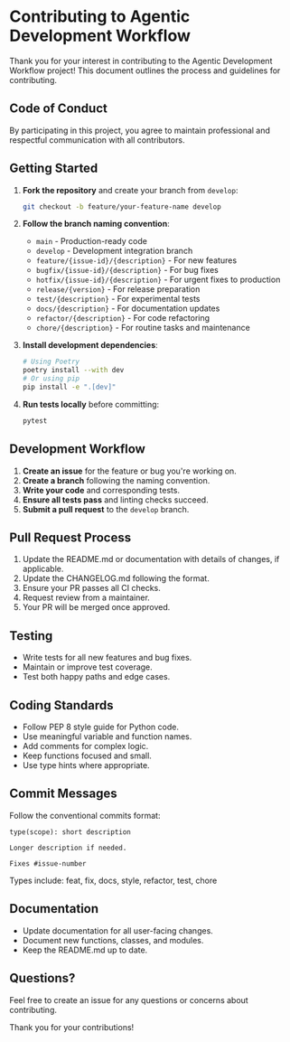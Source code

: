 # Contributing to Agentic Development Workflow

Thank you for your interest in contributing to the Agentic Development Workflow project! This document outlines the process and guidelines for contributing.

## Code of Conduct

By participating in this project, you agree to maintain professional and respectful communication with all contributors.

## Getting Started

1. **Fork the repository** and create your branch from `develop`:
   ```bash
   git checkout -b feature/your-feature-name develop
   ```

2. **Follow the branch naming convention**:
   - `main` - Production-ready code
   - `develop` - Development integration branch
   - `feature/{issue-id}/{description}` - For new features
   - `bugfix/{issue-id}/{description}` - For bug fixes
   - `hotfix/{issue-id}/{description}` - For urgent fixes to production
   - `release/{version}` - For release preparation
   - `test/{description}` - For experimental tests
   - `docs/{description}` - For documentation updates
   - `refactor/{description}` - For code refactoring
   - `chore/{description}` - For routine tasks and maintenance

3. **Install development dependencies**:
   ```bash
   # Using Poetry
   poetry install --with dev
   # Or using pip
   pip install -e ".[dev]"
   ```

4. **Run tests locally** before committing:
   ```bash
   pytest
   ```

## Development Workflow

1. **Create an issue** for the feature or bug you're working on.
2. **Create a branch** following the naming convention.
3. **Write your code** and corresponding tests.
4. **Ensure all tests pass** and linting checks succeed.
5. **Submit a pull request** to the `develop` branch.

## Pull Request Process

1. Update the README.md or documentation with details of changes, if applicable.
2. Update the CHANGELOG.md following the format.
3. Ensure your PR passes all CI checks.
4. Request review from a maintainer.
5. Your PR will be merged once approved.

## Testing

- Write tests for all new features and bug fixes.
- Maintain or improve test coverage.
- Test both happy paths and edge cases.

## Coding Standards

- Follow PEP 8 style guide for Python code.
- Use meaningful variable and function names.
- Add comments for complex logic.
- Keep functions focused and small.
- Use type hints where appropriate.

## Commit Messages

Follow the conventional commits format:
```
type(scope): short description

Longer description if needed.

Fixes #issue-number
```

Types include: feat, fix, docs, style, refactor, test, chore

## Documentation

- Update documentation for all user-facing changes.
- Document new functions, classes, and modules.
- Keep the README.md up to date.

## Questions?

Feel free to create an issue for any questions or concerns about contributing.

Thank you for your contributions!
